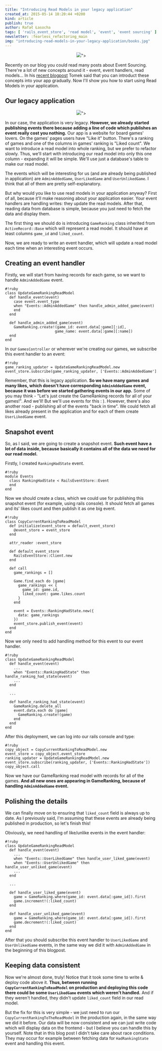 ```yaml
---
title: "Introducing Read Models in your legacy application"
created_at: 2015-05-14 18:20:44 +0200
kind: article
publish: true
author: Rafał Łasocha
tags: [ 'rails_event_store', 'read model', 'event', 'event sourcing' ]
newsletter: :fearless_refactoring_main
img: "introducing-read-models-in-your-legacy-application/books.jpg"
---
```


<p>
  <figure align="center">
    <img src="<%= src_fit("introducing-read-models-in-your-legacy-application/books.jpg") %>">
  </figure>
</p>

Recently on our blog you could read many posts about Event Sourcing. There're a lot of new concepts around it - event, event handlers, read models... In his [recent blogpost](http://blog.arkency.com/2015/05/building-a-react-dot-js-event-log-in-a-a-rails-admin-panel/) Tomek said that you can introduct these concepts into your app gradually. Now I'll show you how to start using Read Models in your application.

<!-- more -->

## Our legacy application

<p>
  <figure align="center">
    <img src="<%= src_fit("introducing-read-models-in-your-legacy-application/ranking.png") %>">
  </figure>
</p>

In our case, the application is very legacy. **However, we already started publishing events there because adding a line of code which publishes an event really cost you nothing.** Our app is a website for board games' lovers. On the games' pages users have "Like it" button. There's a ranking of games and one of the columns in games' ranking is "Liked count". We want to introduce a read model into whole ranking, but we prefer to refactor slowly. Thus, we'll start with introducing our read model into only this one column - expanding it will be simple. We'll use just a database's table to make our read model.

The events which will be interesting for us (and are already being published in application) are `AdminAddedGame`, `UserLikedGame` and `UserUnlikedGame`. I think that all of them are pretty self-explanatory.

But why would you like to use read models in your application anyway? First of all, because it'll make reasoning about your application easier. Your event handlers are handling writes: they update the read models. After that, reading data from database is simple, because you just need to fetch the data and display them.

The first thing we should do is introducing `GameRanking` class inherited from `ActiveRecord::Base` which will represent a read model. It should have at least columns `game_id` and `liked_count`.

Now, we are ready to write an event handler, which will update a read model each time when an interesting event occurs.

## Creating an event handler

Firstly, we will start from having records for each game, so we want to handle `AdminAddedGame` event.

```
#!ruby
class UpdateGameRankingReadModel
  def handle_event(event)
    case event.event_type
    when "Events::AdminAddedGame" then handle_admin_added_game(event)
    end
  end

  def handle_admin_added_game(event)
    GameRanking.create!(game_id: event.data[:game][:id],
                       game_name: event.data[:game][:name])
  end
end
```

In our `GamesController` or wherever we're creating our games, we subscribe this event handler to an event:

```
#!ruby
game_ranking_updater = UpdateGameRankingReadModel.new
event_store.subscribe(game_ranking_updater, ['Events::AdminAddedGame']
```

Remember, that this is legacy application. **So we have many games and many likes, which doesn't have corresponding `AdminAddedGame` event, because it was before we started gathering events in our app.** Some of you may think - "Let's just create the GameRanking records for all of your games!". And we'll! But we'll use events for this : ). However, there's also another road - publishing all of the events "back in time". We could fetch all likes already present in the application and for each of them create `UserLikedGame` event.

## Snapshot event
So, as I said, we are going to create a snapshot event. **Such event have a lot of data inside, because basically it contains all of the data we need for our read model.**

Firstly, I created `RankingHadState` event.

```
#!ruby
module Events
  class RankingHadState < RailsEventStore::Event
  end
end
```

Now we should create a class, which we could use for publishing this snapshot event (for example, using rails console). It should fetch all games and its' likes count and then publish it as one big event.

```
#!ruby
class CopyCurrentRankingToReadModel
  def initialize(event_store = default_event_store)
    @event_store = event_store
  end

  attr_reader :event_store

  def default_event_store
    RailsEventStore::Client.new
  end

  def call
    game_rankings = []

    Game.find_each do |game|
      game_rankings << {
        game_id: game.id,
        liked_count: game.likes.count
      }
    end

    event = Events::RankingHadState.new({
      data: game_rankings
    })
    event_store.publish_event(event)
  end
end
```

Now we only need to add handling method for this event to our event handler.

```
#!ruby
class UpdateGameRankingReadModel
  def handle_event(event)
    ...
    when "Events::RankingHadState" then handle_ranking_had_state(event)
    ...
  end

  ...

  def handle_ranking_had_state(event)
    GameRanking.delete_all
    event.data.each do |game|
      GameRanking.create!(game)
    end
  end
end
```

After this deployment, we can log into our rails console and type:

```
#!ruby
copy_object = CopyCurrentRankingToReadModel.new
event_store = copy_object.event_store
ranking_updater = UpdateGameRankingReadModel.new
event_store.subscribe(ranking_updater, ['Events::RankingHadState'])
copy_object.call
```

Now we have our GameRanking read model with records for all of the games. **And all new ones are appearing in GameRanking, because of handling `AdminAddedGame` event.**

## Polishing the details

We can finally move on to ensuring that `liked_count` field is always up to date.
As I previously said, I'm assuming that these events are already being published in production, so let's finish this!

Obviously, we need handling of like/unlike events in the event handler:

```
#!ruby
class UpdateGameRankingReadModel
  def handle_event(event)
    ...
    when "Events::UserLikedGame" then handle_user_liked_game(event)
    when "Events::UserUnlikedGame" then handle_user_unliked_game(event)
    ...
  end

  ...

  def handle_user_liked_game(event)
    game = GameRanking.where(game_id: event.data[:game_id]).first
    game.increment!(:liked_count)
  end

  def handle_user_unliked_game(event)
    game = GameRanking.where(game_id: event.data[:game_id]).first
    game.decrement!(:liked_count)
  end
end
```

After that you should subscribe this event handler to `UserLikedGame` and `UserUnlikedGame` events, in the same way we did it with `AdminAddedGame` in the beginning of this blogpost.

## Keeping data consistent

Now we're almost done, truly! Notice that it took some time to write & deploy code above it. **Thus, between running `CopyCurrentRankingToReadModel` on production and deploying this code there could be some `UserLikedGame` events which weren't handled.** And if they weren't handled, they didn't update `liked_count` field in our read model.

But the fix for this is very simple - we just need to run our `CopyCurrentRankingToTheReadModel` in the production again, in the same way we did it before. Our data will be now consistent and we can just write code which will display data on the frontend - but I believe you can handle this by yourself. Note that in this blog post I didn't take care about race conditions. They may occur for example between fetching data for `HadRankingState` event and handling this event.
